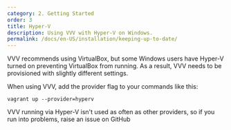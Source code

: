```yaml
---
category: 2. Getting Started
order: 3
title: Hyper-V
description: Using VVV with Hyper-V on Windows.
permalink: /docs/en-US/installation/keeping-up-to-date/
---
```


VVV recommends using VirtualBox, but some Windows users have Hyper-V turned on preventing VirtualBox from running. As a result, VVV needs to be provisioned with slightly different settings.

When using VVV, add the provider flag to your commands like this:

```
vagrant up --provider=hyperv
```

VVV running via Hyper-V isn't used as often as other providers, so if you run into problems, raise an issue on GitHub
